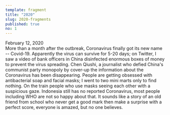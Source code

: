 ```yaml
---
template: fragment
title: "2020"
slug: 2020-fragments
published: true
no: 1
---
```


<div class="fragment__item">
February 12, 2020 <br/>
More than a month after the outbreak, Coronavirus finally got its new name -- Covid-19. Apparently the virus can survive for 5-20 days; on Twitter, I saw a video of bank officers in China disinfected enormous boxes of money to prevent the virus spreading. Chen Qiushi, a journalist who defied China's communist party monopoly by cover-up the information about the Coronavirus has been disappearing. People are getting obsessed with antibacterial soap and facial masks; I went to two mini marts only to find nothing. On the train people who use masks seeing each other with a suspicious gaze. Indonesia still has no reported Coronavirus, most people including WHO are not so happy about that. It sounds like a story of an old friend from school who never get a good mark then make a surprise with a perfect score, everyone is amazed, but no one believes.
</div>
